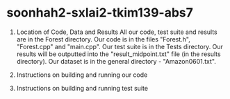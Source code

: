 # soonhah2-sxlai2-tkim139-abs7

1. Location of Code, Data and Results
All our code, test suite and results are in the Forest directory. Our code is in the files "Forest.h", "Forest.cpp" and "main.cpp". Our test suite is in the Tests directory. Our results will be outputted into the "result_midpoint.txt" file (in the results directory). Our dataset is in the general directory - "Amazon0601.txt". 

2. Instructions on building and running our code


3. Instructions on building and running test suite



